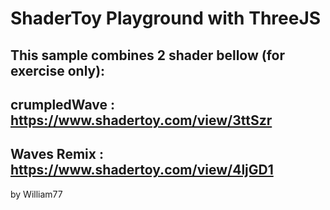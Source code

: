 # ShaderToy Playground with ThreeJS
## This sample combines 2 shader bellow (for exercise only):
## crumpledWave : https://www.shadertoy.com/view/3ttSzr
## Waves Remix : https://www.shadertoy.com/view/4ljGD1

by William77